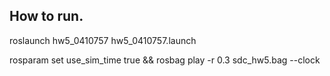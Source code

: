 ## How to run.

roslaunch hw5_0410757 hw5_0410757.launch

rosparam set use_sim_time true && rosbag play -r 0.3 sdc_hw5.bag --clock
